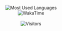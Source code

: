 <p align="center">
<img alt="Most Used Languages" src="https://github-readme-stats.vercel.app/api/top-langs/?username=Strrobez&layout=compact&hide_border=true&langs_count=999&theme=dark">
 <br/>
<img alt="WakaTime" src="https://github-readme-stats.vercel.app/api/wakatime?username=Strobez&custom_title=My%20Week&layout=compact&hide_border=true&theme=light"/>
 <br/>
 <br/>
 <img alt="Visitors" src="https://visitor-badge.laobi.icu/badge?page_id=Strrobez"/>
</p>
